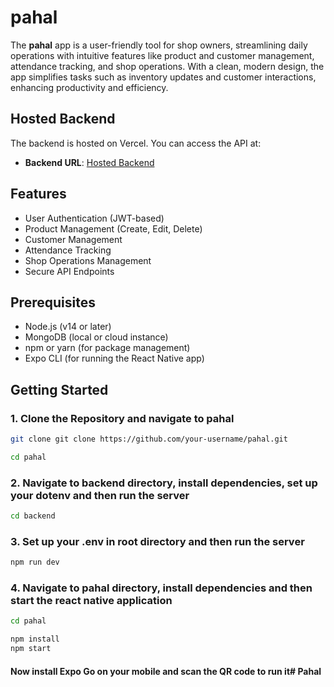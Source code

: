 # pahal

The **pahal** app is a user-friendly tool for shop owners, streamlining daily operations with intuitive features like product and customer management, attendance tracking, and shop operations. With a clean, modern design, the app simplifies tasks such as inventory updates and customer interactions, enhancing productivity and efficiency.

## Hosted Backend

The backend is hosted on Vercel. You can access the API at:

- **Backend URL**: [Hosted Backend](https://eventify-7uup.vercel.app/api/)

## Features

- User Authentication (JWT-based)
- Product Management (Create, Edit, Delete)
- Customer Management
- Attendance Tracking
- Shop Operations Management
- Secure API Endpoints

## Prerequisites

- Node.js (v14 or later)
- MongoDB (local or cloud instance)
- npm or yarn (for package management)
- Expo CLI (for running the React Native app)

## Getting Started

### 1. Clone the Repository and navigate to pahal

```bash
git clone git clone https://github.com/your-username/pahal.git
```
```bash
cd pahal
```

### 2. Navigate to backend directory, install dependencies, set up your dotenv and then run the server
```bash
cd backend
```

### 3. Set up your .env in root directory and then run the server
```bash
npm run dev
```

### 4. Navigate to pahal directory, install dependencies and then start the react native application
```bash
cd pahal
```
```bash
npm install
npm start
```
#### Now install Expo Go on your mobile and scan the QR code to run it#   P a h a l  
 